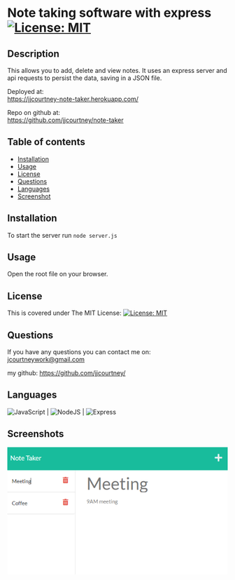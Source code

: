 # Note taking software with express [![License: MIT](https://img.shields.io/badge/License-MIT-yellow.svg)](https://opensource.org/licenses/MIT)

## Description

This allows you to add, delete and view notes. It uses an express server and api requests to persist the data, saving in a JSON file.

Deployed at: \
https://jjcourtney-note-taker.herokuapp.com/

Repo on github at: \
https://github.com/jjcourtney/note-taker


## Table of contents

- [Installation](#installation)
- [Usage](#usage)
- [License](#license)
- [Questions](#questions)
- [Languages](#languages)
- [Screenshot](#screenshots)

## Installation
To start the server run ```node server.js```

## Usage
Open the root file on your browser.

## License 
This is covered under The MIT License: 
[![License: MIT](https://img.shields.io/badge/License-MIT-yellow.svg)](https://opensource.org/licenses/MIT)

## Questions

If you have any questions you can contact me on: 
jcourtneywork@gmail.com

my github:
https://github.com/jjcourtney/

## Languages
![JavaScript](https://img.shields.io/badge/javascript-%23323330.svg?style=for-the-badge&logo=javascript&logoColor=%23F7DF1E) | ![NodeJS](https://img.shields.io/badge/node.js-%2343853D.svg?style=for-the-badge&logo=node.js&logoColor=white) | ![Express](https://img.shields.io/badge/Express.js-404D59?style=for-the-badge)

## Screenshots

![Screenshots](./screenshot.png)

